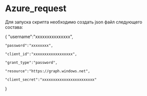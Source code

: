 # Azure_request

Для запуска скрипта необходимо создать json файл следующего состава:

{
    "username":"xxxxxxxxxxxxxxx",
    
    "password":"xxxxxxxx",
    
    "client_id":"xxxxxxxxxxxxxxxxxx",
    
    "grant_type":"password",
    
    "resource":"https://graph.windows.net",
    
    "client_secret":"xxxxxxxxxxxxxxxxxxxxxxxx"
    
}
